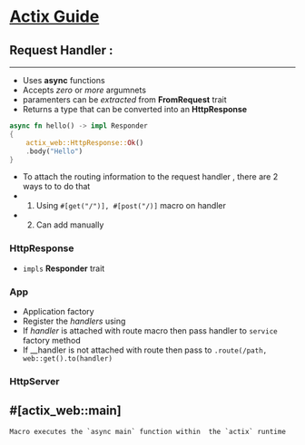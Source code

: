 # [Actix Guide](https://actix.rs/docs/getting-started/)

## Request Handler :
---
* Uses **async** functions
* Accepts *zero* or *more* argumnets
* paramenters can be *extracted* from **FromRequest** trait
* Returns a type that can be converted into an **HttpResponse**

```rust
async fn hello() -> impl Responder
{
    actix_web::HttpResponse::Ok()
    .body("Hello")
}

```
* To attach the routing information to the request handler , there are 2 ways to to do that
* 1) Using `#[get("/")], #[post("/)]` macro on handler
* 2) Can add manually

### HttpResponse
* `impls` **Responder** trait

### App
* Application factory
* Register the *handlers* using
* If _handler_ is attached with route macro then pass handler to `service` factory method
* If __handler is not attached with route then pass to `.route(/path, web::get().to(handler)` 
### HttpServer



## #[actix_web::main]
    Macro executes the `async main` function within  the `actix` runtime

    
